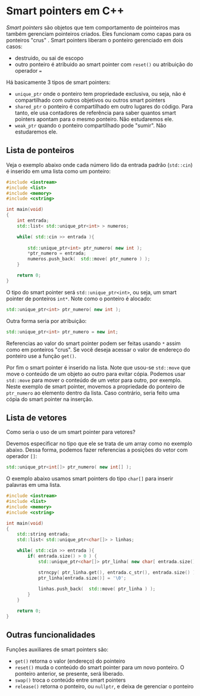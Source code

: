 # Smart pointers em C++

*Smart pointers* são objetos que tem comportamento de pointeiros mas também gerenciam pointeiros criados. Eles funcionam como capas para os ponteiros "crus" . Smart pointers liberam o ponteiro gerenciado em dois casos:
- destruido, ou sai de escopo
- outro ponteiro é atribuido ao smart pointer com `reset()` ou atribuição do operador `=`

Há basicamente 3 tipos de smart pointers:
- `unique_ptr` onde o ponteiro tem propriedade exclusiva, ou seja, não é compartilhado com outros objetivos ou outros smart pointers
- `shared_ptr` o ponteiro é compartilhado em outro lugares do código. Para tanto, ele usa contadores de referência para saber quantos smart pointers apontam para o mesmo ponteiro. Não estudaremos ele.
- `weak_ptr` quando o ponteiro compartilhado pode "sumir". Não estudaremos ele.

## Lista de ponteiros

Veja o exemplo abaixo onde cada número lido da entrada padrão (`std::cin`) é inserido em uma lista como um ponteiro:

```C++
#include <iostream>
#include <list>
#include <memory>
#include <cstring>

int main(void)
{
    int entrada;
    std::list< std::unique_ptr<int> > numeros;

    while( std::cin >> entrada ){
        
        std::unique_ptr<int> ptr_numero( new int );
        *ptr_numero = entrada;
        numeros.push_back(  std::move( ptr_numero ) );
    }

    return 0;
}
```

O tipo do smart pointer será `std::unique_ptr<int>`, ou seja, um smart pointer de ponteiros `int*`. Note como o ponteiro é alocado:
```C++
std::unique_ptr<int> ptr_numero( new int );
```
Outra forma seria por atribuição:
```C++
std::unique_ptr<int> ptr_numero = new int;
```
Referencias ao valor do smart pointer podem ser feitas usando `*` assim como em ponteiros "crus". Se você deseja acessar o valor de endereço do ponteiro use a função `get()`.

Por fim o smart pointer é inserido na lista. Note que usou-se `std::move` que move o conteúdo de um objeto ao outro para evitar cópia. Podemos usar `std::move` para mover o conteúdo de um vetor para outro, por exemplo. Neste exemplo de smart pointer, movemos a propriedade do ponteiro de `ptr_numero` ao elemento dentro da lista. Caso contrário, seria feito uma cópia do smart pointer na inserção.


## Lista de vetores 

Como seria o uso de um smart pointer para vetores?

Devemos especificar no tipo que ele se trata de um array como no exemplo abaixo. Dessa forma, podemos fazer referencias a posições do vetor com operador `[]`:
```C++
std::unique_ptr<int[]> ptr_numero( new int[] );
```

O exemplo abaixo usamos smart pointers do tipo `char[]` para inserir palavras em uma lista. 
```C++
#include <iostream>
#include <list>
#include <memory>
#include <cstring>

int main(void)
{
    std::string entrada;
    std::list< std::unique_ptr<char[]> > linhas;

    while( std::cin >> entrada ){
        if( entrada.size() > 0 ) {
            std::unique_ptr<char[]> ptr_linha( new char[ entrada.size() + 1 ] );

            strncpy( ptr_linha.get(), entrada.c_str(), entrada.size() );
            ptr_linha[entrada.size()] = '\0';
            
            linhas.push_back(  std::move( ptr_linha ) );
        }
    }

    return 0;
}
```

## Outras funcionalidades

Funções auxiliares de smart pointers são:
- `get()` retorna o valor (endereço) do pointeiro 
- `reset()` muda o conteúdo do smart pointer para um novo ponteiro. O ponteiro anterior, se presente, será liberado.
- `swap()` troca o conteúdo entre smart pointers
- `release()` retorna o ponteiro, ou `nullptr`, e deixa de gerenciar o ponteiro